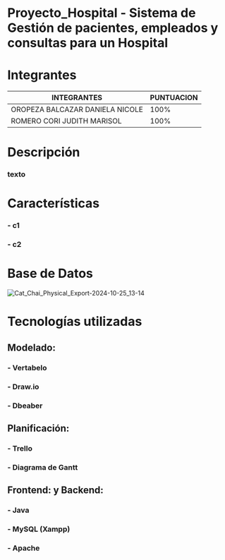# Proyecto_Hospital - Sistema de Gestión de pacientes, empleados y consultas para un Hospital

# Integrantes
| INTEGRANTES       | PUNTUACION       |
|---------------------|---------------------|
| OROPEZA BALCAZAR DANIELA NICOLE  | 100%  |
| ROMERO CORI JUDITH MARISOL | 100% |

# Descripción
### texto

# Características
###   - c1
###   - c2

# Base de Datos
![Cat_Chai_Physical_Export-2024-10-25_13-14](https://github.com/user-attachments/assets/499a7269-2c11-42c0-81b8-db36cdc7e268)


# Tecnologías utilizadas
## Modelado:
### - Vertabelo
### - Draw.io
### - Dbeaber
## Planificación:
### - Trello
### - Diagrama de Gantt
## Frontend: y Backend:
### - Java
### - MySQL (Xampp)
### - Apache

